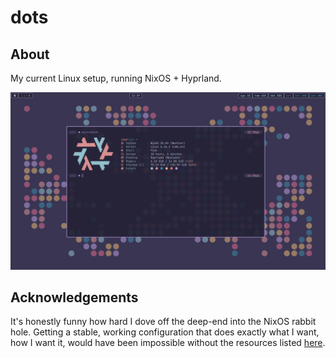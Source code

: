 # dots

## About

My current Linux setup, running NixOS + Hyprland.

<div align="center">
  <img src="./assets/desktop.png" alt="Desktop screenshot."/>
</div>

## Acknowledgements

It's honestly funny how hard I dove off the deep-end into the NixOS rabbit hole. Getting a stable, working configuration that does exactly what I want, how I want it, would have been impossible without the resources listed [here](./CREDITS.md).

